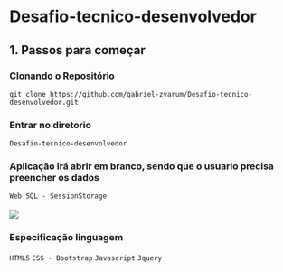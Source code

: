 # Desafio-tecnico-desenvolvedor

## 1. Passos para começar

### Clonando o Repositório

`git clone https://github.com/gabriel-zvarum/Desafio-tecnico-desenvolvedor.git`

### Entrar no diretorio 

`Desafio-tecnico-desenvolvedor`

### Aplicação irá abrir em branco, sendo que o usuario precisa preencher os dados 

`Web SQL - SessionStorage `
<br /><br />
<img src="https://i.ibb.co/sHQmHBj/storage.png" />

### Especificação linguagem

` HTML5 `
` CSS - Bootstrap `
` Javascript `
` Jquery `
